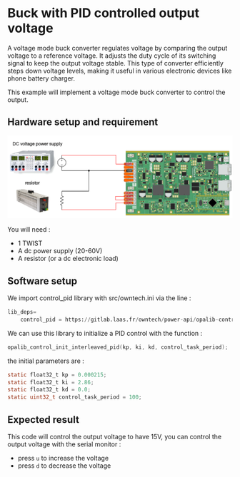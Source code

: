 # Buck with PID controlled output voltage

A voltage mode buck converter regulates voltage by comparing the output voltage to a reference voltage. It adjusts the duty cycle of its switching signal to keep the output voltage stable. This type of converter efficiently steps down voltage levels, making it useful in various electronic devices like phone battery charger.

This example will implement a voltage mode buck converter to control the output.


## Hardware setup and requirement


![schema](Image/buck_m.png)

You will need :
- 1 TWIST
- A dc power supply (20-60V)
- A resistor (or a dc electronic load)

## Software setup

We import control_pid library with src/owntech.ini via the line :

```python
lib_deps=
    control_pid = https://gitlab.laas.fr/owntech/power-api/opalib-control-pid.git
```

We can use this library to initialize a PID control with the function :

```c
opalib_control_init_interleaved_pid(kp, ki, kd, control_task_period);
```

the initial parameters are :

```c
static float32_t kp = 0.000215;
static float32_t ki = 2.86;
static float32_t kd = 0.0;
static uint32_t control_task_period = 100;
```

## Expected result

This code will control the output voltage to have 15V, you can control the output voltage with the serial monitor :

- press `u` to increase the voltage
- press `d` to decrease the voltage

